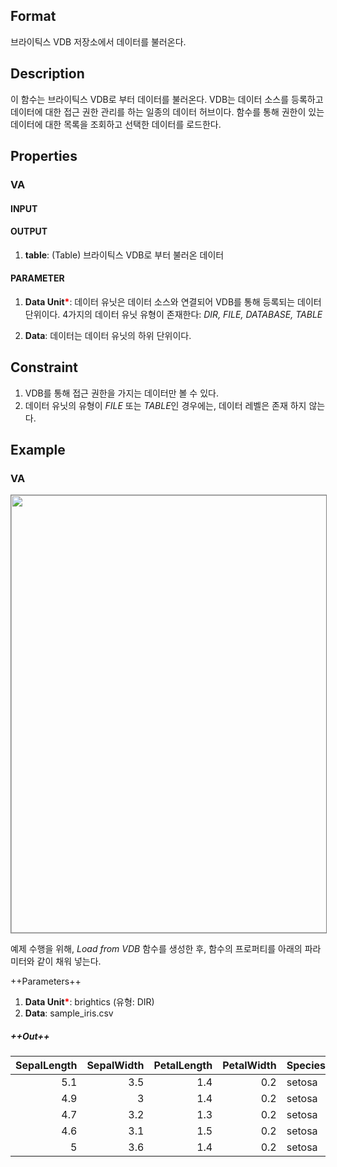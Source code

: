 ## Format
브라이틱스 VDB 저장소에서 데이터를 불러온다.

## Description
이 함수는 브라이틱스 VDB로 부터 데이터를 불러온다. VDB는 데이터 소스를 등록하고 데이터에 대한 접근 권한 관리를 하는 일종의 데이터 허브이다. 함수를 통해 권한이 있는 데이터에 대한 목록을 조회하고 선택한 데이터를 로드한다. 

## Properties
### VA
#### INPUT

#### OUTPUT
1. **table**: (Table) 브라이틱스 VDB로 부터 불러온 데이터
#### PARAMETER
1. **Data Unit**<b style="color:red">*</b>: 데이터 유닛은 데이터 소스와 연결되어 VDB를 통해 등록되는 데이터 단위이다. 
4가지의 데이터 유닛 유형이 존재한다: *DIR, FILE, DATABASE, TABLE* 

2. **Data**: 데이터는 데이터 유닛의 하위 단위이다.

## Constraint
1. VDB를 통해 접근 권한을 가지는 데이터만 볼 수 있다. 
2. 데이터 유닛의 유형이 *FILE* 또는 *TABLE*인 경우에는, 데이터 레벨은 존재 하지 않는다.

## Example
### VA

<img src="/static/help/python/sample_model_img/load_from_vdb.PNG"  width="700px" style="border: 1px solid gray" >

예제 수행을 위해, *Load from VDB* 함수를 생성한 후, 함수의 프로퍼티를 아래의 파라미터와 같이 채워 넣는다.

++Parameters++
1. **Data Unit**<b style="color:red">*</b>: brightics (유형: DIR)
2. **Data**: sample_iris.csv

##### ++Out++
|SepalLength|SepalWidth|PetalLength|PetalWidth|Species|
|--:|--:|--:|--:|:--|
|5.1|3.5|1.4|0.2|setosa|
|4.9|3|1.4|0.2|setosa|
|4.7|3.2|1.3|0.2|setosa|
|4.6|3.1|1.5|0.2|setosa|
|5|3.6|1.4|0.2|setosa|